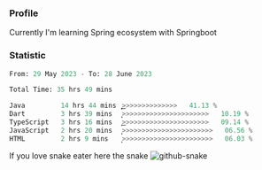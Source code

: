### Profile 

Currently I'm learning Spring ecosystem with Springboot

### Statistic
<!--START_SECTION:waka-->

```python
From: 29 May 2023 - To: 28 June 2023

Total Time: 35 hrs 49 mins

Java         14 hrs 44 mins  ͎͎͎͎͎͎͎͎͎͎͜>>>>>>>>>>>>>>   41.13 %
Dart         3 hrs 39 mins   ͎͎̦>>>>>>>>>>>>>>>>>>>>>>   10.19 %
TypeScript   3 hrs 16 mins   ͎͎͜>>>>>>>>>>>>>>>>>>>>>>   09.14 %
JavaScript   2 hrs 20 mins   ͎̝>>>>>>>>>>>>>>>>>>>>>>>   06.56 %
HTML         2 hrs 9 mins    ͎̦>>>>>>>>>>>>>>>>>>>>>>>   06.03 %
```

<!--END_SECTION:waka-->

If you love snake eater here the snake 
<picture>
  <source media="(prefers-color-scheme: dark)" srcset="https://github.com/pradana4648/pradana4648/blob/c0566a83ca6ea5f2e46bab00e717c4c82b4b5c4c/github-contribution-grid-snake-dark.svg" />
  <source media="(prefers-color-scheme: light)" srcset="https://github.com/pradana4648/pradana4648/blob/c0566a83ca6ea5f2e46bab00e717c4c82b4b5c4c/github-contribution-grid-snake.svg" />
  <img alt="github-snake" src="https://github.com/pradana4648/pradana4648/blob/c0566a83ca6ea5f2e46bab00e717c4c82b4b5c4c/github-contribution-grid-snake.svg" />
</picture>
